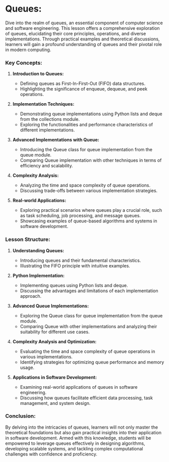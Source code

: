 # Queues:

Dive into the realm of queues, an essential component of computer science and software engineering. This lesson offers a comprehensive exploration of queues, elucidating their core principles, operations, and diverse implementations. Through practical examples and theoretical discussions, learners will gain a profound understanding of queues and their pivotal role in modern computing.

### Key Concepts:

1. **Introduction to Queues:**
   - Defining queues as First-In-First-Out (FIFO) data structures.
   - Highlighting the significance of enqueue, dequeue, and peek operations.

2. **Implementation Techniques:**
   - Demonstrating queue implementations using Python lists and deque from the collections module.
   - Exploring the functionalities and performance characteristics of different implementations.

3. **Advanced Implementations with Queue:**
   - Introducing the Queue class for queue implementation from the queue module.
   - Comparing Queue implementation with other techniques in terms of efficiency and scalability.

4. **Complexity Analysis:**
   - Analyzing the time and space complexity of queue operations.
   - Discussing trade-offs between various implementation strategies.

5. **Real-world Applications:**
   - Exploring practical scenarios where queues play a crucial role, such as task scheduling, job processing, and message queues.
   - Showcasing examples of queue-based algorithms and systems in software development.

### Lesson Structure:

1. **Understanding Queues:**
   - Introducing queues and their fundamental characteristics.
   - Illustrating the FIFO principle with intuitive examples.

2. **Python Implementation:**
   - Implementing queues using Python lists and deque.
   - Discussing the advantages and limitations of each implementation approach.

3. **Advanced Queue Implementations:**
   - Exploring the Queue class for queue implementation from the queue module.
   - Comparing Queue with other implementations and analyzing their suitability for different use cases.

4. **Complexity Analysis and Optimization:**
   - Evaluating the time and space complexity of queue operations in various implementations.
   - Identifying strategies for optimizing queue performance and memory usage.

5. **Applications in Software Development:**
   - Examining real-world applications of queues in software engineering.
   - Discussing how queues facilitate efficient data processing, task management, and system design.

### Conclusion:
By delving into the intricacies of queues, learners will not only master the theoretical foundations but also gain practical insights into their application in software development. Armed with this knowledge, students will be empowered to leverage queues effectively in designing algorithms, developing scalable systems, and tackling complex computational challenges with confidence and proficiency.
